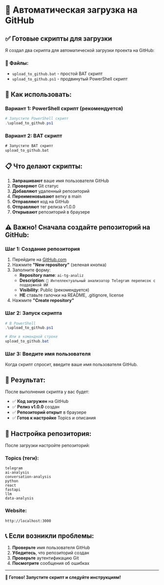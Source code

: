 # 🚀 Автоматическая загрузка на GitHub

## ✅ Готовые скрипты для загрузки

Я создал два скрипта для автоматической загрузки проекта на GitHub:

### 📁 Файлы:
- `upload_to_github.bat` - простой BAT скрипт
- `upload_to_github.ps1` - продвинутый PowerShell скрипт

## 🎯 Как использовать:

### Вариант 1: PowerShell скрипт (рекомендуется)
```powershell
# Запустите PowerShell скрипт
.\upload_to_github.ps1
```

### Вариант 2: BAT скрипт
```cmd
# Запустите BAT скрипт
upload_to_github.bat
```

## 📋 Что делают скрипты:

1. **Запрашивают** ваше имя пользователя GitHub
2. **Проверяют** Git статус
3. **Добавляют** удаленный репозиторий
4. **Переименовывают** ветку в main
5. **Отправляют** код на GitHub
6. **Отправляют** тег релиза v1.0.0
7. **Открывают** репозиторий в браузере

## ⚠️ Важно! Сначала создайте репозиторий на GitHub:

### Шаг 1: Создание репозитория
1. Перейдите на [GitHub.com](https://github.com)
2. Нажмите **"New repository"** (зеленая кнопка)
3. Заполните форму:
   - **Repository name**: `ai-tg-analiz`
   - **Description**: `🤖 Интеллектуальный анализатор Telegram переписок с поддержкой ИИ`
   - **Visibility**: Public (рекомендуется)
   - **НЕ** ставьте галочки на README, .gitignore, license
4. Нажмите **"Create repository"**

### Шаг 2: Запуск скрипта
```powershell
# В PowerShell
.\upload_to_github.ps1

# Или в командной строке
upload_to_github.bat
```

### Шаг 3: Введите имя пользователя
Когда скрипт спросит, введите ваше имя пользователя GitHub.

## 🎉 Результат:

После выполнения скрипта у вас будет:
- ✅ **Код загружен** на GitHub
- ✅ **Релиз v1.0.0** создан
- ✅ **Репозиторий открыт** в браузере
- ✅ **Готов к настройке** Topics и описания

## 🔧 Настройка репозитория:

После загрузки настройте репозиторий:

### Topics (теги):
```
telegram
ai-analysis
conversation-analysis
python
react
fastapi
llm
data-analysis
```

### Website:
```
http://localhost:3000
```

## 📞 Если возникли проблемы:

1. **Проверьте** имя пользователя GitHub
2. **Убедитесь**, что репозиторий создан
3. **Проверьте** аутентификацию Git
4. **Посмотрите** сообщения об ошибках

---

**🚀 Готово! Запустите скрипт и следуйте инструкциям!** 